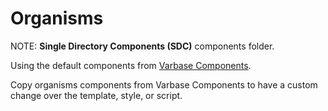 # Organisms

NOTE: **Single Directory Components (SDC)** components folder.

Using the default components from [Varbase Components](https://www.drupal.org/project/varbase_components).

Copy organisms components from Varbase Components to have a custom change over the template, style, or script.
